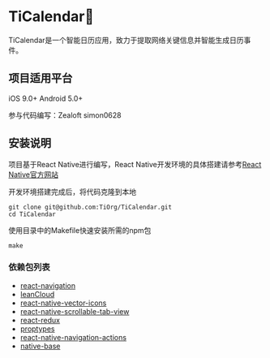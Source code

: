 # TiCalendar📆

TiCalendar是一个智能日历应用，致力于提取网络关键信息并智能生成日历事件。

## 项目适用平台

iOS 9.0+  Android 5.0+

参与代码编写：Zealoft simon0628



## 安装说明

项目基于React Native进行编写，React Native开发环境的具体搭建请参考[React Native官方网站](https://facebook.github.io/react-native/)

开发环境搭建完成后，将代码克隆到本地

```shell
git clone git@github.com:TiOrg/TiCalendar.git
cd TiCalendar
```

使用目录中的Makefile快速安装所需的npm包

```shell
make
```



### 依赖包列表

- [react-navigation](https://reactnavigation.org/)
- [leanCloud](https://leancloud.cn/)
- [react-native-vector-icons](https://github.com/oblador/react-native-vector-icons)
- [react-native-scrollable-tab-view](https://github.com/happypancake/react-native-scrollable-tab-view)
- [react-redux](https://github.com/reactjs/redux)
- [proptypes](https://github.com/prototypejs/prototype)
- [react-native-navigation-actions](https://www.npmjs.com/package/react-native-navigation-actions)
- [native-base](https://docs.nativebase.io/)
